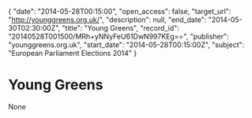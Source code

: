 {
  "date": "2014-05-28T00:15:00", 
  "open_access": false, 
  "target_url": "http://younggreens.org.uk/", 
  "description": null, 
  "end_date": "2014-05-30T02:30:00Z", 
  "title": "Young Greens", 
  "record_id": "20140528T001500/MRh+yNNyFeU61DwN997KEg==", 
  "publisher": "younggreens.org.uk", 
  "start_date": "2014-05-28T00:15:00Z", 
  "subject": "European Parliament Elections 2014"
}

# Young Greens

None